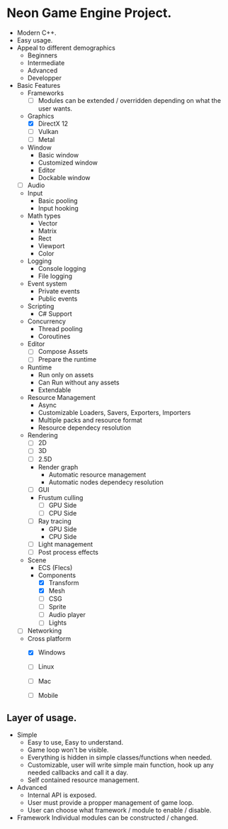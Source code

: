 # Neon Game Engine Project.
* Modern C++.
* Easy usage.
* Appeal to different demographics
	* Beginners
	* Intermediate
	* Advanced
	* Developper
* Basic Features
	* Frameworks
		- [ ] Modules can be extended / overridden depending on what the user wants.
	* Graphics 
		- [x] DirectX 12
		- [ ] Vulkan
		- [ ] Metal
	* Window
		* Basic window 
		* Customized window
		* Editor
		* Dockable window
	- [ ] Audio
	* Input
		* Basic pooling
		* Input hooking
	* Math types
		* Vector
		* Matrix
		* Rect
		* Viewport
		* Color
	* Logging
		* Console logging
		* File logging
	* Event system
		* Private events
		* Public events
	* Scripting
		* C# Support
	* Concurrency
		* Thread pooling
		* Coroutines
	* Editor
		- [ ] Compose Assets
		- [ ] Prepare the runtime
	* Runtime
		* Run only on assets
		* Can Run without any assets
		* Extendable
	* Resource Management
		* Async
		* Customizable Loaders, Savers, Exporters, Importers
		* Multiple packs and resource format
		* Resource dependecy resolution
	* Rendering
		- [ ] 2D
		- [ ] 3D
		- [ ] 2.5D
		* Render graph
			* Automatic resource management
			* Automatic nodes dependecy resolution
		- [ ] GUI
		- Frustum culling
			- [ ] GPU Side
			- [ ] CPU Side
		- [ ] Ray tracing
			* GPU Side
			* CPU Side
		- [ ] Light management
		- [ ] Post process effects
	* Scene
		* ECS (Flecs)
		- Components
			- [x] Transform
			- [x] Mesh
			- [ ] CSG
			- [ ] Sprite
			- [ ] Audio player
			- [ ] Lights
	- [ ] Networking
	* Cross platform
		- [x] Windows
		- [ ] Linux
		- [ ] Mac
		- [ ] Mobile


## Layer of usage.
* Simple
	* Easy to use, Easy to understand.
	* Game loop won't be visible.
	* Everything is hidden in simple classes/functions when needed.
	* Customizable, user will write simple main function, hook up any needed callbacks and call it a day.
	* Self contained resource management.
* Advanced
	* Internal API is exposed.
	* User must provide a propper management of game loop.
	* User can choose what framework / module to enable / disable.
* Framework
Individual modules can be constructed / changed.
